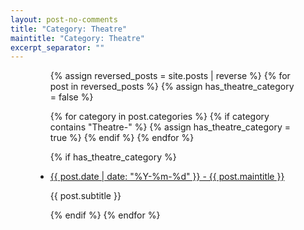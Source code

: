 ```yaml
---
layout: post-no-comments
title: "Category: Theatre"
maintitle: "Category: Theatre"
excerpt_separator: ""
---
```


<figure class="fig3">
<div class="CardLayout">
<div class="CardItem">
<ul>
{% assign reversed_posts = site.posts | reverse %}
{% for post in reversed_posts %}
{% assign has_theatre_category = false %}

{% for category in post.categories %}
{% if category contains "Theatre-" %}
{% assign has_theatre_category = true %}
{% endif %}
{% endfor %}

{% if has_theatre_category %}
<li>
<p><a href="{{ post.url }}">{{ post.date | date: "%Y-%m-%d" }} - {{ post.maintitle }}</a></p>
<p>{{ post.subtitle }}</p>
</li>
{% endif %}
{% endfor %}
</ul>
</div>
</div>
</figure>
